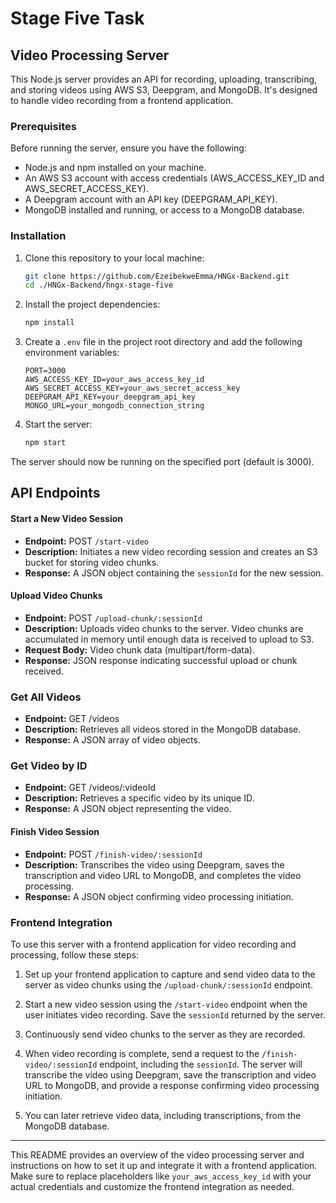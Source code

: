 # Stage Five Task

## Video Processing Server

This Node.js server provides an API for recording, uploading, transcribing, and storing videos using AWS S3, Deepgram, and MongoDB. It's designed to handle video recording from a frontend application.

### Prerequisites

Before running the server, ensure you have the following:

- Node.js and npm installed on your machine.
- An AWS S3 account with access credentials (AWS_ACCESS_KEY_ID and AWS_SECRET_ACCESS_KEY).
- A Deepgram account with an API key (DEEPGRAM_API_KEY).
- MongoDB installed and running, or access to a MongoDB database.

### Installation

1. Clone this repository to your local machine:

   ```bash
   git clone https://github.com/EzeibekweEmma/HNGx-Backend.git
   cd ./HNGx-Backend/hngx-stage-five
   ```

2. Install the project dependencies:

   ```bash
   npm install
   ```

3. Create a `.env` file in the project root directory and add the following environment variables:

   ```dotenv
   PORT=3000
   AWS_ACCESS_KEY_ID=your_aws_access_key_id
   AWS_SECRET_ACCESS_KEY=your_aws_secret_access_key
   DEEPGRAM_API_KEY=your_deepgram_api_key
   MONGO_URL=your_mongodb_connection_string
   ```

4. Start the server:

   ```bash
   npm start
   ```

The server should now be running on the specified port (default is 3000).

## API Endpoints

#### Start a New Video Session

- **Endpoint:** POST `/start-video`
- **Description:** Initiates a new video recording session and creates an S3 bucket for storing video chunks.
- **Response:** A JSON object containing the `sessionId` for the new session.

#### Upload Video Chunks

- **Endpoint:** POST `/upload-chunk/:sessionId`
- **Description:** Uploads video chunks to the server. Video chunks are accumulated in memory until enough data is received to upload to S3.
- **Request Body:** Video chunk data (multipart/form-data).
- **Response:** JSON response indicating successful upload or chunk received.

### Get All Videos

- **Endpoint:** GET /videos
- **Description:** Retrieves all videos stored in the MongoDB database.
- **Response:** A JSON array of video objects.

### Get Video by ID

- **Endpoint:** GET /videos/:videoId
- **Description:** Retrieves a specific video by its unique ID.
- **Response:** A JSON object representing the video.

#### Finish Video Session

- **Endpoint:** POST `/finish-video/:sessionId`
- **Description:** Transcribes the video using Deepgram, saves the transcription and video URL to MongoDB, and completes the video processing.
- **Response:** A JSON object confirming video processing initiation.

### Frontend Integration

To use this server with a frontend application for video recording and processing, follow these steps:

1. Set up your frontend application to capture and send video data to the server as video chunks using the `/upload-chunk/:sessionId` endpoint.

2. Start a new video session using the `/start-video` endpoint when the user initiates video recording. Save the `sessionId` returned by the server.

3. Continuously send video chunks to the server as they are recorded.

4. When video recording is complete, send a request to the `/finish-video/:sessionId` endpoint, including the `sessionId`. The server will transcribe the video using Deepgram, save the transcription and video URL to MongoDB, and provide a response confirming video processing initiation.

5. You can later retrieve video data, including transcriptions, from the MongoDB database.

---

This README provides an overview of the video processing server and instructions on how to set it up and integrate it with a frontend application. Make sure to replace placeholders like `your_aws_access_key_id` with your actual credentials and customize the frontend integration as needed.
